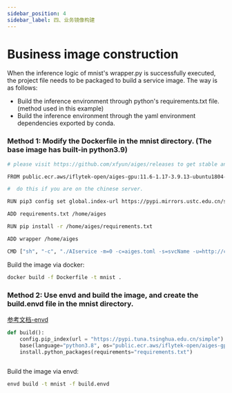 ```yaml
---
sidebar_position: 4
sidebar_label: 四、业务镜像构建
---
```

# Business image construction

When the inference logic of mnist's wrapper.py is successfully executed, the project file needs to be packaged to build a service image. The way is as follows:
- Build the inference environment through python's requirements.txt file. (method used in this example)
- Build the inference environment through the yaml environment dependencies exported by conda.

### Method 1: Modify the Dockerfile in the mnist directory. (The base image has built-in python3.9)
```bash
# please visit https://github.com/xfyun/aiges/releases to get stable and suitable iamges.

FROM public.ecr.aws/iflytek-open/aiges-gpu:11.6-1.17-3.9.13-ubuntu1804-v2.0.0-rc6

#  do this if you are on the chinese server.

RUN pip3 config set global.index-url https://pypi.mirrors.ustc.edu.cn/simple/

ADD requirements.txt /home/aiges

RUN pip install -r /home/aiges/requirements.txt

ADD wrapper /home/aiges

CMD ["sh", "-c", "./AIservice -m=0 -c=aiges.toml -s=svcName -u=http://companion.xfyun.iflytek:6868 -p=AIaaS -g=dx"]
```
Build the image via docker:
```bash
docker build -f Dockerfile -t mnist .
```

### Method 2: Use envd and build the image, and create the build.envd file in the mnist directory.
[参考文档-envd](https://iflytek.github.io/athena_website/docs/%E4%B8%9A%E5%8A%A1%E9%95%9C%E5%83%8F%E6%9E%84%E5%BB%BA%E6%B5%81%E7%A8%8B/%E5%8A%A0%E8%BD%BD%E5%99%A8%E9%95%9C%E5%83%8F%E6%9E%84%E5%BB%BA)
```python
def build():
    config.pip_index(url = "https://pypi.tuna.tsinghua.edu.cn/simple")
    base(language="python3.8", os="public.ecr.aws/iflytek-open/aiges-gpu:11.6-1.17-3.9.13-ubuntu1804-v2.0.0-rc6")              #加载指定的base镜像和python版本
    install.python_packages(requirements="requirements.txt")        
                                                            
```

Build the image via envd:
```bash
envd build -t mnist -f build.envd
```